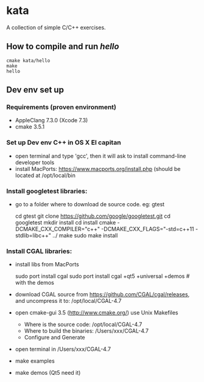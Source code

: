 # kata
A collection of simple C/C++ exercises.

## How to compile and run *hello*

    cmake kata/hello
    make
    hello


## Dev env set up
### Requirements (proven environment)
* AppleClang 7.3.0 (Xcode 7.3)
* cmake 3.5.1

### Set up Dev env C++ in OS X El capitan
* open terminal and type 'gcc', then it will ask to install command-line developer tools
* install MacPorts: https://www.macports.org/install.php (should be located at /opt/local/bin

### Install googletest libraries:
* go to a folder where to download de source code. eg: gtest

    cd gtest
    git clone https://github.com/google/googletest.git
    cd googletest
    mkdir install
    cd install
    cmake -DCMAKE_CXX_COMPILER="c++" -DCMAKE_CXX_FLAGS="-std=c++11 -stdlib=libc++" ../ 
    make
    sudo make install

### Install  CGAL libraries:
* install libs from MacPorts

    sudo port install cgal
    sudo port install cgal +qt5 +universal +demos # with the demos

* download CGAL source from https://github.com/CGAL/cgal/releases, and uncompress it to: /opt/local/CGAL-4.7
* open cmake-gui 3.5 (http://www.cmake.org/) use Unix Makefiles
    * Where is the source code: /opt/local/CGAL-4.7
    * Where to build the binaries: /Users/xxx/CGAL-4.7
    * Configure and Generate
* open terminal in /Users/xxx/CGAL-4.7
* make examples
* make demos (Qt5 need it)